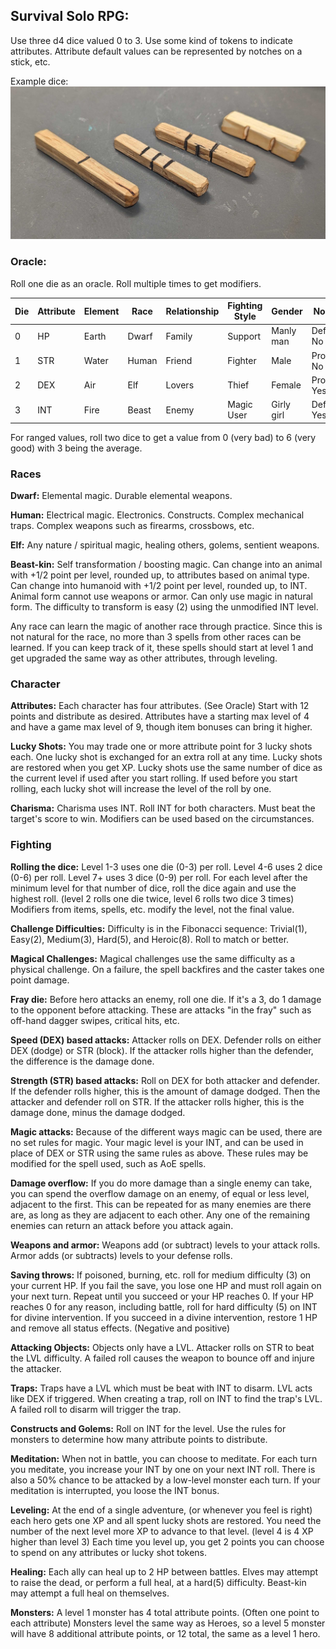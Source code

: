 ## Survival Solo RPG:

Use three d4 dice valued 0 to 3. Use some kind of tokens to indicate attributes. Attribute default values can be represented by notches on a stick, etc.

Example dice:
![Dice](d4dice.jpg)

### Oracle:
Roll one die as an oracle.  Roll multiple times to get modifiers.

| Die  | Attribute | Element | Race  | Relationship| Fighting Style | Gender     | No / Yes       |
|------|-----------|---------|-------|-------------|----------------|------------|----------------|
| 0    | HP        | Earth   | Dwarf | Family      | Support        | Manly man  | Definitely No  |
| 1    | STR       | Water   | Human | Friend      | Fighter        | Male       | Probably No    |
| 2    | DEX       | Air     | Elf   | Lovers      | Thief          | Female     | Probably Yes   |
| 3    | INT       | Fire    | Beast | Enemy       | Magic User     | Girly girl | Definitely Yes |

For ranged values, roll two dice to get a value from 0 (very bad) to 6 (very good) with 3 being the average.

### Races

**Dwarf:** Elemental magic. Durable elemental weapons.

**Human:** Electrical magic. Electronics. Constructs. Complex mechanical traps. Complex weapons such as firearms, crossbows, etc.

**Elf:** Any nature / spiritual magic, healing others, golems, sentient weapons.

**Beast-kin:** Self transformation / boosting magic. Can change into an animal with +1/2 point per level, rounded up, to attributes based on animal type. Can change into humanoid with +1/2 point per level, rounded up, to INT. Animal form cannot use weapons or armor. Can only use magic in natural form. The difficulty to transform is easy (2) using the unmodified INT level.

Any race can learn the magic of another race through practice. Since this is not natural for the race, no more than 3 spells from other races can be learned. If you can keep track of it, these spells should start at level 1 and get upgraded the same way as other attributes, through leveling.

### Character

**Attributes:** Each character has four attributes. (See Oracle) Start with 12 points and distribute as desired. Attributes have a starting max level of 4 and have a game max level of 9, though item bonuses can bring it higher.

**Lucky Shots:** You may trade one or more attribute point for 3 lucky shots each. One lucky shot is exchanged for an extra roll at any time. Lucky shots are restored when you get XP. Lucky shots use the same number of dice as the current level if used after you start rolling. If used before you start rolling, each lucky shot will increase the level of the roll by one.

**Charisma:** Charisma uses INT. Roll INT for both characters. Must beat the target's score to win. Modifiers can be used based on the circumstances.

### Fighting

**Rolling the dice:** Level 1-3 uses one die (0-3) per roll. Level 4-6 uses 2 dice (0-6) per roll. Level 7+ uses 3 dice (0-9) per roll. For each level after the minimum level for that number of dice, roll the dice again and use the highest roll. (level 2 rolls one die twice, level 6 rolls two dice 3 times) Modifiers from items, spells, etc. modify the level, not the final value.

**Challenge Difficulties:** Difficulty is in the Fibonacci sequence: Trivial(1), Easy(2), Medium(3), Hard(5), and Heroic(8). Roll to match or better.

**Magical Challenges:** Magical challenges use the same difficulty as a physical challenge. On a failure, the spell backfires and the caster takes one point damage.

**Fray die:** Before hero attacks an enemy, roll one die. If it's a 3, do 1 damage to the opponent before attacking. These are attacks "in the fray" such as off-hand dagger swipes, critical hits, etc.

**Speed (DEX) based attacks:** Attacker rolls on DEX. Defender rolls on either DEX (dodge) or STR (block). If the attacker rolls higher than the defender, the difference is the damage done.

**Strength (STR) based attacks:** Roll on DEX for both attacker and defender. If the defender rolls higher, this is the amount of damage dodged. Then the attacker and defender roll on STR. If the attacker rolls higher, this is the damage done, minus the damage dodged.

**Magic attacks:** Because of the different ways magic can be used, there are no set rules for magic. Your magic level is your INT, and can be used in place of DEX or STR using the same rules as above. These rules may be modified for the spell used, such as AoE spells.

**Damage overflow:** If you do more damage than a single enemy can take, you can spend the overflow damage on an enemy, of equal or less level, adjacent to the first. This can be repeated for as many enemies are there are, as long as they are adjacent to each other. Any one of the remaining enemies can return an attack before you attack again.

**Weapons and armor:** Weapons add (or subtract) levels to your attack rolls. Armor adds (or subtracts) levels to your defense rolls.

**Saving throws:** If poisoned, burning, etc. roll for medium difficulty (3) on your current HP. If you fail the save, you lose one HP and must roll again on your next turn. Repeat until you succeed or your HP reaches 0. If your HP reaches 0 for any reason, including battle, roll for hard difficulty (5) on INT for divine intervention. If you succeed in a divine intervention, restore 1 HP and remove all status effects. (Negative and positive)

**Attacking Objects:** Objects only have a LVL. Attacker rolls on STR to beat the LVL difficulty. A failed roll causes the weapon to bounce off and injure the attacker.

**Traps:** Traps have a LVL which must be beat with INT to disarm. LVL acts like DEX if triggered. When creating a trap, roll on INT to find the trap's LVL. A failed roll to disarm will trigger the trap.

**Constructs and Golems:** Roll on INT for the level. Use the rules for monsters to determine how many attribute points to distribute.

**Meditation:** When not in battle, you can choose to meditate. For each turn you meditate, you increase your INT by one on your next INT roll. There is also a 50% chance to be attacked by a low-level monster each turn.  If your meditation is interrupted, you loose the INT bonus.

**Leveling:** At the end of a single adventure, (or whenever you feel is right) each hero gets one XP and all spent lucky shots are restored. You need the number of the next level more XP to advance to that level. (level 4 is 4 XP higher than level 3) Each time you level up, you get 2 points you can choose to spend on any attributes or lucky shot tokens.

**Healing:** Each ally can heal up to 2 HP between battles. Elves may attempt to raise the dead, or perform a full heal, at a hard(5) difficulty. Beast-kin may attempt a full heal on themselves.

**Monsters:** A level 1 monster has 4 total attribute points. (Often one point to each attribute) Monsters level the same way as Heroes, so a level 5 monster will have 8 additional attribute points, or 12 total, the same as a level 1 hero.
